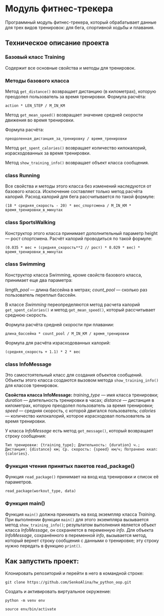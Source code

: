 # Модуль фитнес-трекера

Программный модуль фитнес-трекера, который обрабатывает данные для трех видов тренировок: для бега, спортивной ходьбы и плавания.

## Техническое описание проекта

### Базовый класс Training

Содержит все основные свойства и методы для тренировок.

### Методы базового класса

Метод `get_distance()` возвращает дистанцию (в километрах), которую преодолел пользователь за время тренировки.
Формула расчёта:

```
action * LEN_STEP / M_IN_KM 
```
Метод `get_mean_speed()` возвращает значение средней скорости движения во время тренировки.

Формула расчёта:

```
преодоленная_дистанция_за_тренировку / время_тренировки 
```

Метод `get_spent_calories()` возвращает количество килокалорий, израсходованных за время тренировки.

Метод `show_training_info()` возвращает объект класса сообщения.

### class Running

Все свойства и методы этого класса без изменений наследуются от базового класса. Исключение составляет только метод расчёта калорий.
Расход калорий для бега рассчитывается по такой формуле:

```
(18 * средняя_скорость - 20) * вес_спортсмена / M_IN_KM * время_тренировки_в_минутах 
```

### class SportsWalking

Конструктор этого класса принимает дополнительный параметр height — рост спортсмена.
Расчёт калорий проводиться по такой формуле:

```
(0.035 * вес + (средняя_скорость**2 // рост) * 0.029 * вес) * время_тренировки_в_минутах 
```

### class Swimming

Конструктор класса Swimming, кроме свойств базового класса, принимает еще два параметра:

*length_pool* — длина бассейна в метрах;
*count_pool* — сколько раз пользователь переплыл бассейн.

В классе *Swimming* переопределяются метод расчета калорий `get_spent_calories()` и метод `get_mean_speed()`, который рассчитывает среднюю скорость.

Формула расчёта средней скорости при плавании:

```
длина_бассейна * count_pool / M_IN_KM / время_тренировки 
```

Формула для расчёта израсходованных калорий:

```
(средняя_скорость + 1.1) * 2 * вес  
```

### class InfoMessage

Это самостоятельный класс для создания объектов сообщений.
Объекты этого класса создаются вызовом метода `show_training_info()` для классов тренировок.

**Свойства класса InfoMessage:**
*training_type* — имя класса тренировки;
*duration* — длительность тренировки в часах;
*distance* — дистанция в километрах, которую преодолел пользователь за время тренировки;
*speed* — средняя скорость, с которой двигался пользователь;
*calories* — количество килокалорий, которое израсходовал пользователь за время тренировки.

У класса *InfoMessage* есть метод `get_message()`, который возвращает строку сообщения:

```
Тип тренировки: {training_type}; Длительность: {duration} ч.; Дистанция: {distance} км; Ср. скорость: {speed} км/ч; Потрачено ккал: {calories}.
```

### Функция чтения принятых пакетов **read_package()**

Функция `read_package()` принимает на вход код тренировки и список её параметров.

```
read_package(workout_type, data)
```

### Функция **main()**

Функция `main()` должна принимать на вход экземпляр класса *Training*.
При выполнении функции `main()` для этого экземпляра вызывается метод `show_training_info()`; результатом выполнения является объект класса *InfoMessage*, он сохраняется в переменную *info*.
Для объекта *InfoMessage*, сохранённого в переменной *info*, вызывается метод, который вернет строку сообщения с данными о тренировке; эту строку нужно передать в функцию `print()`.

## Как запустить проект:

Клонировать репозиторий и перейти в него в командной строке:

```
git clone https://github.com/SenkoAlina/hw_python_oop.git
```

Cоздать и активировать виртуальное окружение:

```
python -m venv env
```

```
source env/bin/activate
```


